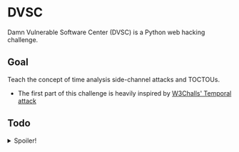 # DVSC

Damn Vulnerable Software Center (DVSC) is a Python web hacking challenge.

## Goal

Teach the concept of time analysis side-channel attacks and TOCTOUs.

- The first part of this challenge is heavily inspired by [W3Challs' Temporal attack](https://w3challs.com/challenges/web/temporal_attack)

## Todo

<details>
  <summary>Spoiler!</summary>
  </br>

- [X] Website

  - [X] Frontend
    - [X] Look and feel
    - [X] Pages
      - [X] Login
      - [X] Downloads
      - [X] Locked software item
        - [X] Redirect user to token generation service
  - [X] Backend
    - [X] Configurable secrets
    - [X] Time analysis side-channel
      - [X] 404 error debug handler leaking source code
      - [X] Time analysis side-channel password check
      - [X] Hidden debug post parameter to leak page generation time
    - [X] TOCTOU
      - [X] Check supplied token is valid

- [X] Token generation service

  - [X] TOCTOU
    - [X] Listen on TCP socket for commands
    - [X] Declare global
    - [X] Command types
      - [X] pass
        - [X] Sets global
        - [X] Sleeps for cache flush lie (**vulnerable!**)
        - [X] Checks global
        - [X] Returns token or error
      - [X] help \<command\>
        - [X] Sets global to \<command\> (**vulnerable!**)
        - [X] Print help on given command
      - [X] about
        - [X] Fake about for token generator
      - [X] status
        - [X] Status of listening socket and connected clients

- [X] Documentation
  - [X] SETUP Instructions
    - [X] Fast startup script

- [X] Solution
  - [X] Python script to perform the side-channel attack
  - [X] Python script to beat TOCTOU

</details>
